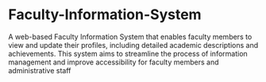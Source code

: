 # Faculty-Information-System
A web-based Faculty Information System that enables faculty members to view and update their profiles, including detailed academic descriptions and achievements. This system aims to streamline the process of information management and improve accessibility for faculty members and administrative staff
